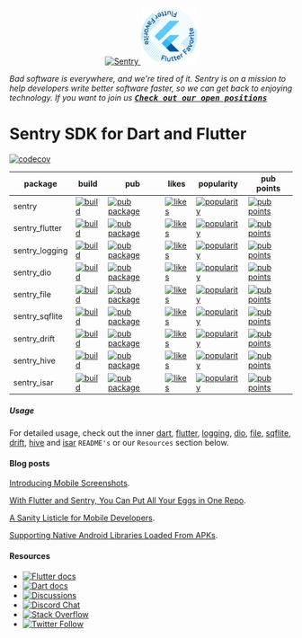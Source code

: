 <p align="center">
  <a href="https://sentry.io/?utm_source=github&utm_medium=logo" target="_blank">
    <img src="https://sentry-brand.storage.googleapis.com/sentry-wordmark-dark-280x84.png" alt="Sentry" width="280" height="84">
  </a>
  <a href="https://flutter.dev/docs/development/packages-and-plugins/favorites" target="_blank">
    <img src="https://github.com/getsentry/sentry-dart/raw/main/.github/flutter_favorite.svg" width="100">
  </a>
</p>

_Bad software is everywhere, and we're tired of it. Sentry is on a mission to help developers write better software faster, so we can get back to enjoying technology. If you want to join us [<kbd>**Check out our open positions**</kbd>](https://sentry.io/careers/)_

Sentry SDK for Dart and Flutter
===========

[![codecov](https://codecov.io/gh/getsentry/sentry-dart/branch/main/graph/badge.svg?token=J0QX0LPmwy)](https://codecov.io/gh/getsentry/sentry-dart)

| package        | build                                                                                                                                                                                 | pub                                                                                                        | likes                                                                                                                | popularity | pub points |
|----------------|---------------------------------------------------------------------------------------------------------------------------------------------------------------------------------------|------------------------------------------------------------------------------------------------------------|----------------------------------------------------------------------------------------------------------------------| ------- | ------- |
| sentry         | [![build](https://github.com/getsentry/sentry-dart/actions/workflows/dart.yml/badge.svg?branch=main)](https://github.com/getsentry/sentry-dart/actions?query=workflow%3Asentry-dart)       | [![pub package](https://img.shields.io/pub/v/sentry.svg)](https://pub.dev/packages/sentry)                 | [![likes](https://img.shields.io/pub/likes/sentry?logo=dart)](https://pub.dev/packages/sentry/score)                 | [![popularity](https://img.shields.io/pub/popularity/sentry?logo=dart)](https://pub.dev/packages/sentry/score) | [![pub points](https://img.shields.io/pub/points/sentry?logo=dart)](https://pub.dev/packages/sentry/score)
| sentry_flutter | [![build](https://github.com/getsentry/sentry-dart/workflows/sentry-flutter/badge.svg?branch=main)](https://github.com/getsentry/sentry-dart/actions?query=workflow%3Asentry-flutter) | [![pub package](https://img.shields.io/pub/v/sentry_flutter.svg)](https://pub.dev/packages/sentry_flutter) | [![likes](https://img.shields.io/pub/likes/sentry_flutter?logo=dart)](https://pub.dev/packages/sentry_flutter/score) | [![popularity](https://img.shields.io/pub/popularity/sentry_flutter?logo=dart)](https://pub.dev/packages/sentry_flutter/score) | [![pub points](https://img.shields.io/pub/points/sentry_flutter?logo=dart)](https://pub.dev/packages/sentry_flutter/score)
| sentry_logging | [![build](https://github.com/getsentry/sentry-dart/workflows/sentry-logging/badge.svg?branch=main)](https://github.com/getsentry/sentry-dart/actions?query=workflow%3Alogging)        | [![pub package](https://img.shields.io/pub/v/sentry_logging.svg)](https://pub.dev/packages/sentry_logging) | [![likes](https://img.shields.io/pub/likes/sentry_logging?logo=dart)](https://pub.dev/packages/sentry_logging/score) | [![popularity](https://img.shields.io/pub/popularity/sentry_logging?logo=dart)](https://pub.dev/packages/sentry_logging/score) | [![pub points](https://img.shields.io/pub/points/sentry_logging?logo=dart)](https://pub.dev/packages/sentry_logging/score)
| sentry_dio     | [![build](https://github.com/getsentry/sentry-dart/workflows/sentry-dio/badge.svg?branch=main)](https://github.com/getsentry/sentry-dart/actions?query=workflow%3Asentry-dio)         | [![pub package](https://img.shields.io/pub/v/sentry_dio.svg)](https://pub.dev/packages/sentry_dio)         | [![likes](https://img.shields.io/pub/likes/sentry_dio?logo=dart)](https://pub.dev/packages/sentry_dio/score)         | [![popularity](https://img.shields.io/pub/popularity/sentry_dio?logo=dart)](https://pub.dev/packages/sentry_dio/score) | [![pub points](https://img.shields.io/pub/points/sentry_dio?logo=dart)](https://pub.dev/packages/sentry_dio/score)
| sentry_file    | [![build](https://github.com/getsentry/sentry-dart/workflows/sentry-file/badge.svg?branch=main)](https://github.com/getsentry/sentry-dart/actions?query=workflow%3Asentry-file)       | [![pub package](https://img.shields.io/pub/v/sentry_file.svg)](https://pub.dev/packages/sentry_file)       | [![likes](https://img.shields.io/pub/likes/sentry_file?logo=dart)](https://pub.dev/packages/sentry_file/score)       | [![popularity](https://img.shields.io/pub/popularity/sentry_file?logo=dart)](https://pub.dev/packages/sentry_file/score) | [![pub points](https://img.shields.io/pub/points/sentry_file?logo=dart)](https://pub.dev/packages/sentry_file/score)
| sentry_sqflite | [![build](https://github.com/getsentry/sentry-dart/workflows/sentry-sqflite/badge.svg?branch=main)](https://github.com/getsentry/sentry-dart/actions?query=workflow%3Asentry-sqflite) | [![pub package](https://img.shields.io/pub/v/sentry_sqflite.svg)](https://pub.dev/packages/sentry_sqflite) | [![likes](https://img.shields.io/pub/likes/sentry_sqflite)](https://pub.dev/packages/sentry_sqflite/score)           | [![popularity](https://img.shields.io/pub/popularity/sentry_sqflite)](https://pub.dev/packages/sentry_sqflite/score) | [![pub points](https://img.shields.io/pub/points/sentry_sqflite)](https://pub.dev/packages/sentry_sqflite/score)
| sentry_drift   | [![build](https://github.com/getsentry/sentry-dart/actions/workflows/drift.yml/badge.svg?branch=main)](https://github.com/getsentry/sentry-dart/actions?query=workflow%3Asentry-drift)     | [![pub package](https://img.shields.io/pub/v/sentry_drift.svg)](https://pub.dev/packages/sentry_drift)     | [![likes](https://img.shields.io/pub/likes/sentry_drift)](https://pub.dev/packages/sentry_drift/score)             | [![popularity](https://img.shields.io/pub/popularity/sentry_drift)](https://pub.dev/packages/sentry_drift/score) | [![pub points](https://img.shields.io/pub/points/sentry_drift)](https://pub.dev/packages/sentry_drift/score)
| sentry_hive | [![build](https://github.com/getsentry/sentry-dart/actions/workflows/hive.yml/badge.svg?branch=main)](https://github.com/getsentry/sentry-dart/actions?query=workflow%3Asentry-hive) | [![pub package](https://img.shields.io/pub/v/sentry_hive.svg)](https://pub.dev/packages/sentry_hive) | [![likes](https://img.shields.io/pub/likes/sentry_hive)](https://pub.dev/packages/sentry_hive/score)           | [![popularity](https://img.shields.io/pub/popularity/sentry_hive)](https://pub.dev/packages/sentry_hive/score) | [![pub points](https://img.shields.io/pub/points/sentry_hive)](https://pub.dev/packages/sentry_hive/score)
| sentry_isar | [![build](https://github.com/getsentry/sentry-dart/actions/workflows/isar.yml/badge.svg?branch=main)](https://github.com/getsentry/sentry-dart/actions?query=workflow%3Asentry-isar) | [![pub package](https://img.shields.io/pub/v/sentry_isar.svg)](https://pub.dev/packages/sentry_isar) | [![likes](https://img.shields.io/pub/likes/sentry_isar)](https://pub.dev/packages/sentry_isar/score) | [![popularity](https://img.shields.io/pub/popularity/sentry_isar)](https://pub.dev/packages/sentry_isar/score) | [![pub points](https://img.shields.io/pub/points/sentry_isar)](https://pub.dev/packages/sentry_isar/score)

##### Usage

For detailed usage, check out the inner [dart](https://github.com/getsentry/sentry-dart/tree/main/dart), [flutter](https://github.com/getsentry/sentry-dart/tree/main/flutter), [logging](https://github.com/getsentry/sentry-dart/tree/main/logging), [dio](https://github.com/getsentry/sentry-dart/tree/main/dio), [file](https://github.com/getsentry/sentry-dart/tree/main/file), [sqflite](https://github.com/getsentry/sentry-dart/tree/main/sqflite), [drift](https://github.com/getsentry/sentry-dart/tree/main/drift), [hive](https://github.com/getsentry/sentry-dart/tree/main/hive) and [isar](https://github.com/getsentry/sentry-dart/tree/main/isar) `README's` or our `Resources` section below.

#### Blog posts

[Introducing Mobile Screenshots](https://blog.sentry.io/introducing-mobile-screenshots-and-suspect-commits/).

[With Flutter and Sentry, You Can Put All Your Eggs in One Repo](https://blog.sentry.io/2021/03/03/with-flutter-and-sentry-you-can-put-all-your-eggs-in-one-repo).

[A Sanity Listicle for Mobile Developers](https://blog.sentry.io/2021/03/30/a-sanity-listicle-for-mobile-developers/).

[Supporting Native Android Libraries Loaded From APKs](https://blog.sentry.io/2021/05/13/supporting-native-android-libraries-loaded-from-apks).

#### Resources

* [![Flutter docs](https://img.shields.io/badge/documentation-sentry.io-green.svg?label=flutter%20docs)](https://docs.sentry.io/platforms/flutter/)
* [![Dart docs](https://img.shields.io/badge/documentation-sentry.io-green.svg?label=dart%20docs)](https://docs.sentry.io/platforms/dart/)
* [![Discussions](https://img.shields.io/github/discussions/getsentry/sentry-dart.svg)](https://github.com/getsentry/sentry-dart/discussions)
* [![Discord Chat](https://img.shields.io/discord/621778831602221064?logo=discord&logoColor=ffffff&color=7389D8)](https://discord.gg/PXa5Apfe7K)  
* [![Stack Overflow](https://img.shields.io/badge/stack%20overflow-sentry-green.svg)](https://stackoverflow.com/questions/tagged/sentry)
* [![Twitter Follow](https://img.shields.io/twitter/follow/getsentry?label=getsentry&style=social)](https://twitter.com/intent/follow?screen_name=getsentry)
